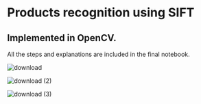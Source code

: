# Products recognition using SIFT
## Implemented in OpenCV.

All the steps and explanations are included in the final notebook.


![download](https://user-images.githubusercontent.com/40145410/70458898-c3898e80-1abb-11ea-8aab-854f58a6be2c.png)

![download (2)](https://user-images.githubusercontent.com/40145410/70458914-ca180600-1abb-11ea-8e1a-8cd52f86f578.png)

![download (3)](https://user-images.githubusercontent.com/40145410/70458913-c8e6d900-1abb-11ea-834a-45a50afda717.png)

